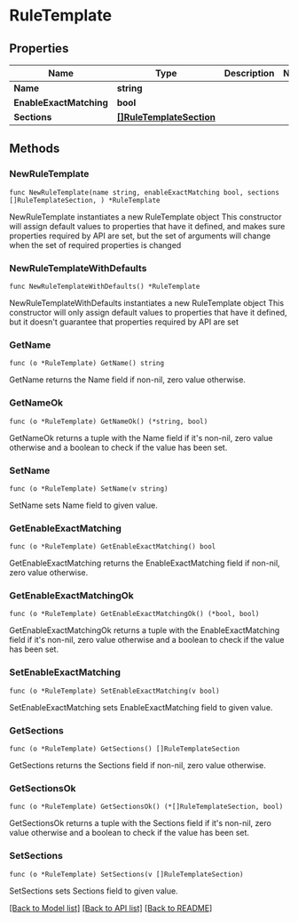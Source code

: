 # RuleTemplate

## Properties

Name | Type | Description | Notes
------------ | ------------- | ------------- | -------------
**Name** | **string** |  | 
**EnableExactMatching** | **bool** |  | 
**Sections** | [**[]RuleTemplateSection**](RuleTemplateSection.md) |  | 

## Methods

### NewRuleTemplate

`func NewRuleTemplate(name string, enableExactMatching bool, sections []RuleTemplateSection, ) *RuleTemplate`

NewRuleTemplate instantiates a new RuleTemplate object
This constructor will assign default values to properties that have it defined,
and makes sure properties required by API are set, but the set of arguments
will change when the set of required properties is changed

### NewRuleTemplateWithDefaults

`func NewRuleTemplateWithDefaults() *RuleTemplate`

NewRuleTemplateWithDefaults instantiates a new RuleTemplate object
This constructor will only assign default values to properties that have it defined,
but it doesn't guarantee that properties required by API are set

### GetName

`func (o *RuleTemplate) GetName() string`

GetName returns the Name field if non-nil, zero value otherwise.

### GetNameOk

`func (o *RuleTemplate) GetNameOk() (*string, bool)`

GetNameOk returns a tuple with the Name field if it's non-nil, zero value otherwise
and a boolean to check if the value has been set.

### SetName

`func (o *RuleTemplate) SetName(v string)`

SetName sets Name field to given value.


### GetEnableExactMatching

`func (o *RuleTemplate) GetEnableExactMatching() bool`

GetEnableExactMatching returns the EnableExactMatching field if non-nil, zero value otherwise.

### GetEnableExactMatchingOk

`func (o *RuleTemplate) GetEnableExactMatchingOk() (*bool, bool)`

GetEnableExactMatchingOk returns a tuple with the EnableExactMatching field if it's non-nil, zero value otherwise
and a boolean to check if the value has been set.

### SetEnableExactMatching

`func (o *RuleTemplate) SetEnableExactMatching(v bool)`

SetEnableExactMatching sets EnableExactMatching field to given value.


### GetSections

`func (o *RuleTemplate) GetSections() []RuleTemplateSection`

GetSections returns the Sections field if non-nil, zero value otherwise.

### GetSectionsOk

`func (o *RuleTemplate) GetSectionsOk() (*[]RuleTemplateSection, bool)`

GetSectionsOk returns a tuple with the Sections field if it's non-nil, zero value otherwise
and a boolean to check if the value has been set.

### SetSections

`func (o *RuleTemplate) SetSections(v []RuleTemplateSection)`

SetSections sets Sections field to given value.



[[Back to Model list]](../README.md#documentation-for-models) [[Back to API list]](../README.md#documentation-for-api-endpoints) [[Back to README]](../README.md)


